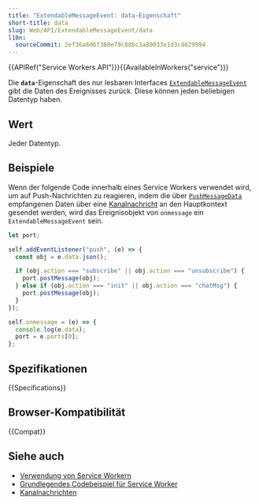 ```yaml
---
title: "ExtendableMessageEvent: data-Eigenschaft"
short-title: data
slug: Web/API/ExtendableMessageEvent/data
l10n:
  sourceCommit: 2ef36a6d6f380e79c88bc3a80033e1d3c4629994
---
```


{{APIRef("Service Workers API")}}{{AvailableInWorkers("service")}}

Die **`data`**-Eigenschaft des nur lesbaren Interfaces
[`ExtendableMessageEvent`](/de/docs/Web/API/ExtendableMessageEvent) gibt die Daten des Ereignisses zurück. Diese können jeden beliebigen Datentyp haben.

## Wert

Jeder Datentyp.

## Beispiele

Wenn der folgende Code innerhalb eines Service Workers verwendet wird, um auf Push-Nachrichten zu reagieren, indem die über [`PushMessageData`](/de/docs/Web/API/PushMessageData) empfangenen Daten über eine [Kanalnachricht](/de/docs/Web/API/Channel_Messaging_API) an den Hauptkontext gesendet werden, wird das Ereignisobjekt von `onmessage` ein `ExtendableMessageEvent` sein.

```js
let port;

self.addEventListener("push", (e) => {
  const obj = e.data.json();

  if (obj.action === "subscribe" || obj.action === "unsubscribe") {
    port.postMessage(obj);
  } else if (obj.action === "init" || obj.action === "chatMsg") {
    port.postMessage(obj);
  }
});

self.onmessage = (e) => {
  console.log(e.data);
  port = e.ports[0];
};
```

## Spezifikationen

{{Specifications}}

## Browser-Kompatibilität

{{Compat}}

## Siehe auch

- [Verwendung von Service Workern](/de/docs/Web/API/Service_Worker_API/Using_Service_Workers)
- [Grundlegendes Codebeispiel für Service Worker](https://github.com/mdn/dom-examples/tree/main/service-worker/simple-service-worker)
- [Kanalnachrichten](/de/docs/Web/API/Channel_Messaging_API)
